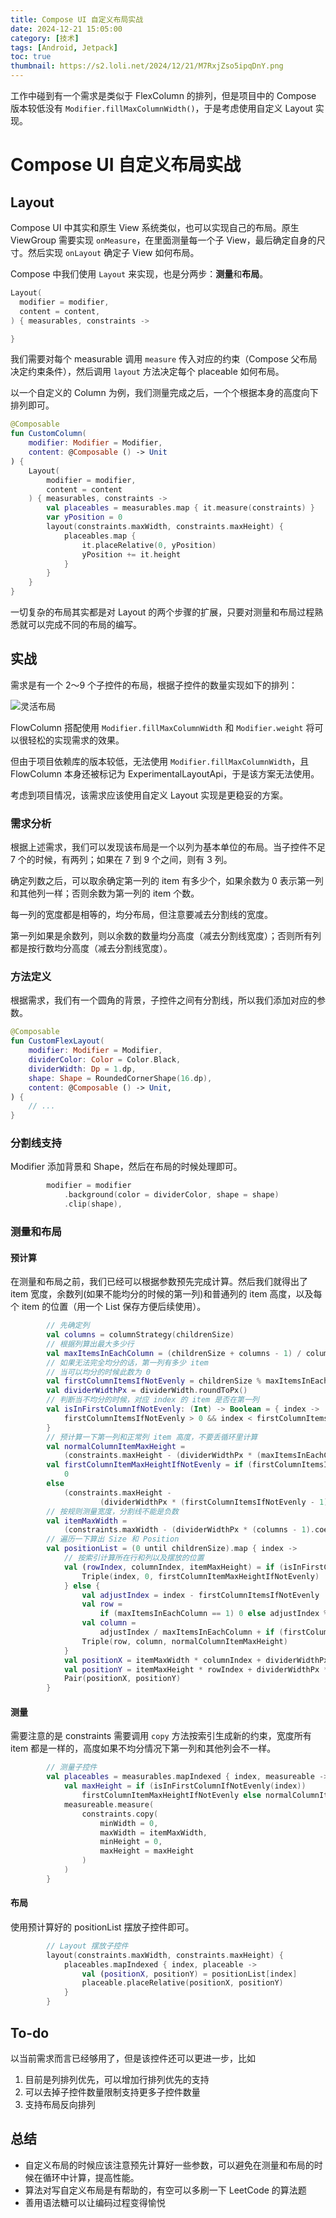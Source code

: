 ```yaml
---
title: Compose UI 自定义布局实战
date: 2024-12-21 15:05:00
category: [技术]
tags: [Android, Jetpack]
toc: true
thumbnail: https://s2.loli.net/2024/12/21/M7RxjZso5ipqDnY.png
---
```


工作中碰到有一个需求是类似于 FlexColumn 的排列，但是项目中的 Compose 版本较低没有 `Modifier.fillMaxColumnWidth()`，于是考虑使用自定义 Layout 实现。

<!-- more -->

# Compose UI 自定义布局实战

## Layout

Compose UI 中其实和原生 View 系统类似，也可以实现自己的布局。原生 ViewGroup 需要实现 `onMeasure`，在里面测量每一个子 View，最后确定自身的尺寸。然后实现 `onLayout` 确定子 View 如何布局。

Compose 中我们使用 `Layout` 来实现，也是分两步：**测量**和**布局**。

```kotlin
Layout(
  modifier = modifier,
  content = content,
) { measurables, constraints ->

}
```

我们需要对每个 measurable 调用 `measure` 传入对应的约束（Compose 父布局决定约束条件），然后调用 `layout` 方法决定每个 placeable 如何布局。

以一个自定义的 Column 为例，我们测量完成之后，一个个根据本身的高度向下排列即可。

```kotlin
@Composable
fun CustomColumn(
    modifier: Modifier = Modifier,
    content: @Composable () -> Unit
) {
    Layout(
        modifier = modifier,
        content = content
    ) { measurables, constraints ->
        val placeables = measurables.map { it.measure(constraints) }
        var yPosition = 0
        layout(constraints.maxWidth, constraints.maxHeight) {
            placeables.map {
                it.placeRelative(0, yPosition)
                yPosition += it.height
            }
        }
    }
}
```

一切复杂的布局其实都是对 Layout 的两个步骤的扩展，只要对测量和布局过程熟悉就可以完成不同的布局的编写。

## 实战

需求是有一个 2～9 个子控件的布局，根据子控件的数量实现如下的排列：

![灵活布局](https://s2.loli.net/2024/12/21/M7RxjZso5ipqDnY.png)

FlowColumn 搭配使用 `Modifier.fillMaxColumnWidth` 和 `Modifier.weight` 将可以很轻松的实现需求的效果。

但由于项目依赖库的版本较低，无法使用 `Modifier.fillMaxColumnWidth`，且 FlowColumn 本身还被标记为 ExperimentalLayoutApi，于是该方案无法使用。

考虑到项目情况，该需求应该使用自定义 Layout 实现是更稳妥的方案。

### 需求分析

根据上述需求，我们可以发现该布局是一个以列为基本单位的布局。当子控件不足 7 个的时候，有两列；如果在 7 到 9 个之间，则有 3 列。

确定列数之后，可以取余确定第一列的 item 有多少个，如果余数为 0 表示第一列和其他列一样；否则余数为第一列的 item 个数。

每一列的宽度都是相等的，均分布局，但注意要减去分割线的宽度。

第一列如果是余数列，则以余数的数量均分高度（减去分割线宽度）；否则所有列都是按行数均分高度（减去分割线宽度）。

### 方法定义

根据需求，我们有一个圆角的背景，子控件之间有分割线，所以我们添加对应的参数。

```kotlin
@Composable
fun CustomFlexLayout(
    modifier: Modifier = Modifier,
    dividerColor: Color = Color.Black,
    dividerWidth: Dp = 1.dp,
    shape: Shape = RoundedCornerShape(16.dp),
    content: @Composable () -> Unit,
) {
    // ...
}
```

### 分割线支持

Modifier 添加背景和 Shape，然后在布局的时候处理即可。

```kotlin
        modifier = modifier
            .background(color = dividerColor, shape = shape)
            .clip(shape),
```

### 测量和布局

#### 预计算

在测量和布局之前，我们已经可以根据参数预先完成计算。然后我们就得出了 item 宽度，余数列(如果不能均分的时候的第一列)和普通列的 item 高度，以及每个 item 的位置（用一个 List 保存方便后续使用）。

```kotlin
        // 先确定列
        val columns = columnStrategy(childrenSize)
        // 根据列算出最大多少行
        val maxItemsInEachColumn = (childrenSize + columns - 1) / columns
        // 如果无法完全均分的话，第一列有多少 item
        // 当可以均分的时候此数为 0
        val firstColumnItemsIfNotEvenly = childrenSize % maxItemsInEachColumn
        val dividerWidthPx = dividerWidth.roundToPx()
        // 判断当不均分的时候，对应 index 的 item 是否在第一列
        val isInFirstColumnIfNotEvenly: (Int) -> Boolean = { index ->
            firstColumnItemsIfNotEvenly > 0 && index < firstColumnItemsIfNotEvenly
        }
        // 预计算一下第一列和正常列 item 高度，不要丢循环里计算
        val normalColumnItemMaxHeight =
            (constraints.maxHeight - (dividerWidthPx * (maxItemsInEachColumn - 1).coerceAtLeast(0))) / maxItemsInEachColumn
        val firstColumnItemMaxHeightIfNotEvenly = if (firstColumnItemsIfNotEvenly == 0)
            0
        else
            (constraints.maxHeight -
                    (dividerWidthPx * (firstColumnItemsIfNotEvenly - 1).coerceAtLeast(0))) / firstColumnItemsIfNotEvenly
        // 按规则测量宽度，分割线不能是负数
        val itemMaxWidth =
            (constraints.maxWidth - (dividerWidthPx * (columns - 1).coerceAtLeast(0))) / columns
        // 遍历一下算出 Size 和 Position
        val positionList = (0 until childrenSize).map { index ->
            // 按索引计算所在行和列以及摆放的位置
            val (rowIndex, columnIndex, itemMaxHeight) = if (isInFirstColumnIfNotEvenly(index)) {
                Triple(index, 0, firstColumnItemMaxHeightIfNotEvenly)
            } else {
                val adjustIndex = index - firstColumnItemsIfNotEvenly
                val row =
                    if (maxItemsInEachColumn == 1) 0 else adjustIndex % maxItemsInEachColumn
                val column =
                    adjustIndex / maxItemsInEachColumn + if (firstColumnItemsIfNotEvenly > 0) 1 else 0
                Triple(row, column, normalColumnItemMaxHeight)
            }
            val positionX = itemMaxWidth * columnIndex + dividerWidthPx * columnIndex
            val positionY = itemMaxHeight * rowIndex + dividerWidthPx * rowIndex
            Pair(positionX, positionY)
        }
```

#### 测量

需要注意的是 constraints 需要调用 `copy` 方法按索引生成新的约束，宽度所有 item 都是一样的，高度如果不均分情况下第一列和其他列会不一样。

```kotlin
        // 测量子控件
        val placeables = measurables.mapIndexed { index, measureable ->
            val maxHeight = if (isInFirstColumnIfNotEvenly(index))
                firstColumnItemMaxHeightIfNotEvenly else normalColumnItemMaxHeight
            measureable.measure(
                constraints.copy(
                    minWidth = 0,
                    maxWidth = itemMaxWidth,
                    minHeight = 0,
                    maxHeight = maxHeight
                )
            )
        }
```

#### 布局

使用预计算好的 positionList 摆放子控件即可。

```kotlin
        // Layout 摆放子控件
        layout(constraints.maxWidth, constraints.maxHeight) {
            placeables.mapIndexed { index, placeable ->
                val (positionX, positionY) = positionList[index]
                placeable.placeRelative(positionX, positionY)
            }
        }
```

## To-do

以当前需求而言已经够用了，但是该控件还可以更进一步，比如

1. 目前是列排列优先，可以增加行排列优先的支持
2. 可以去掉子控件数量限制支持更多子控件数量
3. 支持布局反向排列

## 总结

* 自定义布局的时候应该注意预先计算好一些参数，可以避免在测量和布局的时候在循环中计算，提高性能。
* 算法对写自定义布局是有帮助的，有空可以多刷一下 LeetCode 的算法题
* 善用语法糖可以让编码过程变得愉悦